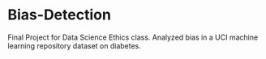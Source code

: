 # Bias-Detection
Final Project for Data Science Ethics class. Analyzed bias in a UCI machine learning repository dataset on diabetes.
